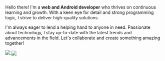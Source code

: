 Hello there! I'm a **web and Android developer** who thrives on continuous learning and growth. With a keen eye for detail and strong programming logic, I strive to deliver high-quality solutions.

I'm always eager to lend a helping hand to anyone in need. Passionate about technology, I stay up-to-date with the latest trends and advancements in the field. Let's collaborate and create something amazing together!

<!-- <a href="https://leonardohenao.com">
  <img align="top" src="https://github-readme-stats-leonardo-henao.vercel.app/api?username=leonardo-henao&show_icons=true&theme=transparent&show=reviews,discussions_started,discussions_answered&hide_border=true" /> -->

<p>
<a href="https://leonardohenao.com">
  <img align="top" src="https://github-readme-stats-leonardo-henao.vercel.app/api?username=leonardo-henao&show_icons=true&theme=transparent&hide_border=true" />
</a>
<a href="https://leonardohenao.com">
  <img align="center" src="https://github-readme-stats-leonardo-henao.vercel.app/api/top-langs?username=leonardo-henao&size_weight=0.5&count_weight=0.5&layout=donut-vertical&langs_count=8&card_width=320&theme=transparent&hide_border=true" />
</a>
</p>